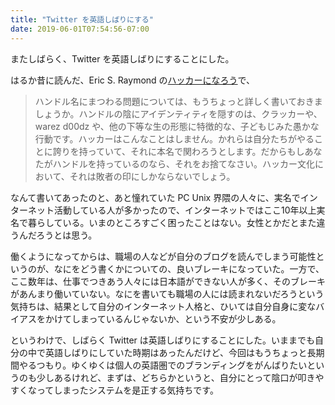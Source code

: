 ```yaml
---
title: "Twitter を英語しばりにする"
date: 2019-06-01T07:54:56-07:00
---
```

またしばらく、Twitter を英語しばりにすることにした。

はるか昔に読んだ、Eric S. Raymond の[ハッカーになろう](https://cruel.org/freeware/hacker.html#style)で、

> ハンドル名にまつわる問題については、もうちょっと詳しく書いておきましょうか。ハンドルの陰にアイデンティティを隠すのは、クラッカーや、warez d00dz や、他の下等な生の形態に特徴的な、子どもじみた愚かな行動です。ハッカーはこんなことはしません。かれらは自分たちがやることに誇りを持っていて、それに本名で関わろうとします。だからもしあなたがハンドルを持っているのなら、それをお捨てなさい。ハッカー文化において、それは敗者の印にしかならないでしょう。

なんて書いてあったのと、あと憧れていた PC Unix 界隈の人々に、実名でインターネット活動している人が多かったので、インターネットではここ10年以上実名で暮らしている。いまのところすごく困ったことはない。女性とかだとまた違うんだろうとは思う。

働くようになってからは、職場の人などが自分のブログを読んでしまう可能性というのが、なにをどう書くかについての、良いブレーキになっていた。一方で、ここ数年は、仕事でつきあう人々には日本語ができない人が多く、そのブレーキがあんまり働いていない。なにを書いても職場の人には読まれないだろうという気持ちは、結果として自分のインターネット人格と、ひいては自分自身に変なバイアスをかけてしまっているんじゃないか、という不安が少しある。

というわけで、しばらく Twitter は英語しばりにすることにした。いままでも自分の中で英語しばりにしていた時期はあったんだけど、今回はもうちょっと長期間やるつもり。ゆくゆくは個人の英語圏でのブランディングをがんばりたいというのも少しあるけれど、まずは、どちらかというと、自分にとって陰口が叩きやすくなってしまったシステムを是正する気持ちです。
